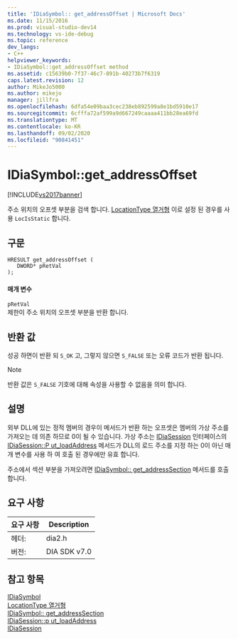 ```yaml
---
title: 'IDiaSymbol:: get_addressOffset | Microsoft Docs'
ms.date: 11/15/2016
ms.prod: visual-studio-dev14
ms.technology: vs-ide-debug
ms.topic: reference
dev_langs:
- C++
helpviewer_keywords:
- IDiaSymbol::get_addressOffset method
ms.assetid: c15639b0-7f37-46c7-891b-40273b7f6319
caps.latest.revision: 12
author: MikeJo5000
ms.author: mikejo
manager: jillfra
ms.openlocfilehash: 6dfa54e09baa3cec238eb892599a8e1bd5910e17
ms.sourcegitcommit: 6cfffa72af599a9d667249caaaa411bb28ea69fd
ms.translationtype: MT
ms.contentlocale: ko-KR
ms.lasthandoff: 09/02/2020
ms.locfileid: "90841451"
---
```

# <a name="idiasymbolget_addressoffset"></a>IDiaSymbol::get_addressOffset
[!INCLUDE[vs2017banner](../../includes/vs2017banner.md)]

주소 위치의 오프셋 부분을 검색 합니다. [LocationType 열거형](../../debugger/debug-interface-access/locationtype.md) 이로 설정 된 경우를 사용 `LocIsStatic` 합니다.  
  
## <a name="syntax"></a>구문  
  
```cpp#  
HRESULT get_addressOffset (   
   DWORD* pRetVal  
);  
```  
  
#### <a name="parameters"></a>매개 변수  
 `pRetVal`  
 제한이 주소 위치의 오프셋 부분을 반환 합니다.  
  
## <a name="return-value"></a>반환 값  
 성공 하면이 반환 되 `S_OK` 고, 그렇지 않으면 `S_FALSE` 또는 오류 코드가 반환 됩니다.  
  
> [!NOTE]
> 반환 값은 `S_FALSE` 기호에 대해 속성을 사용할 수 없음을 의미 합니다.  
  
## <a name="remarks"></a>설명  
 외부 DLL에 있는 정적 멤버의 경우이 메서드가 반환 하는 오프셋은 멤버의 가상 주소를 가져오는 데 의존 하므로 0이 될 수 있습니다. 가상 주소는 [IDiaSession](../../debugger/debug-interface-access/idiasession.md) 인터페이스의 [IDiaSession::P ut_loadAddress](../../debugger/debug-interface-access/idiasession-put-loadaddress.md) 메서드가 DLL의 로드 주소를 지정 하는 0이 아닌 매개 변수를 사용 하 여 호출 된 경우에만 유효 합니다.  
  
 주소에서 섹션 부분을 가져오려면 [IDiaSymbol:: get_addressSection](../../debugger/debug-interface-access/idiasymbol-get-addresssection.md) 메서드를 호출 합니다.  
  
## <a name="requirements"></a>요구 사항  
  
|요구 사항|Description|  
|-----------------|-----------------|  
|헤더:|dia2.h|  
|버전:|DIA SDK v7.0|  
  
## <a name="see-also"></a>참고 항목  
 [IDiaSymbol](../../debugger/debug-interface-access/idiasymbol.md)   
 [LocationType 열거형](../../debugger/debug-interface-access/locationtype.md)   
 [IDiaSymbol:: get_addressSection](../../debugger/debug-interface-access/idiasymbol-get-addresssection.md)   
 [IDiaSession::p ut_loadAddress](../../debugger/debug-interface-access/idiasession-put-loadaddress.md)   
 [IDiaSession](../../debugger/debug-interface-access/idiasession.md)
